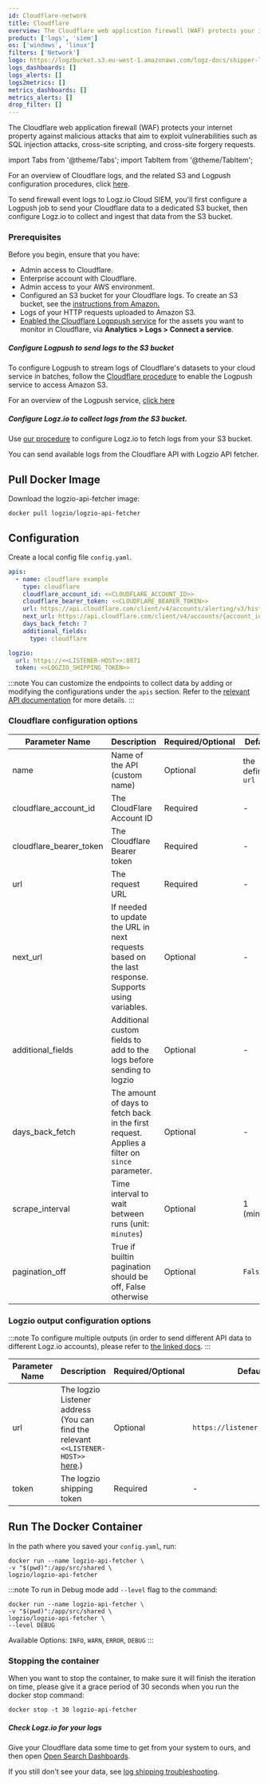 ```yaml
---
id: Cloudflare-network
title: Cloudflare
overview: The Cloudflare web application firewall (WAF) protects your internet property against malicious attacks that aim to exploit vulnerabilities such as SQL injection attacks, cross-site scripting, and cross-site forgery requests.
product: ['logs', 'siem']
os: ['windows', 'linux']
filters: ['Network']
logo: https://logzbucket.s3.eu-west-1.amazonaws.com/logz-docs/shipper-logos/cloudflare.svg 
logs_dashboards: []
logs_alerts: []
logs2metrics: []
metrics_dashboards: []
metrics_alerts: []
drop_filter: []
---
```



The Cloudflare web application firewall (WAF) protects your internet property against malicious attacks that aim to exploit vulnerabilities such as SQL injection attacks, cross-site scripting, and cross-site forgery requests.

import Tabs from '@theme/Tabs';
import TabItem from '@theme/TabItem';

<Tabs>
 <TabItem value="use-s3" label="Send logs using S3" default>


For an overview of Cloudflare logs, and the related S3 and Logpush configuration procedures, click [here](https://developers.cloudflare.com/logs/).


To send firewall event logs to Logz.io Cloud SIEM, you'll first configure a Logpush job to send your Cloudflare data to a dedicated S3 bucket, then configure Logz.io to collect and ingest that data from the S3 bucket. 

### Prerequisites

Before you begin, ensure that you have: 

+ Admin access to Cloudflare.
+ Enterprise account with Cloudflare.
+ Admin access to your AWS environment.
+ Configured an S3 bucket for your Cloudflare logs.
  To create an S3 bucket, see the [instructions from Amazon.](https://docs.aws.amazon.com/AmazonS3/latest/userguide/creating-bucket.html)
+ Logs of your HTTP requests uploaded to Amazon S3.
+ [Enabled the Cloudflare Logppush service](https://developers.cloudflare.com/logs/get-started/logpush-dashboard) for the assets you want to monitor in Cloudflare, via **Analytics > Logs > Connect a service**.


##### Configure Logpush to send logs to the S3 bucket

To configure Logpush to stream logs of Cloudflare's datasets to your cloud service in batches, follow the [Cloudflare procedure](https://developers.cloudflare.com/logs/get-started/enable-destinations/aws-s3/) to enable the Logpush service to access Amazon S3. <!--  deprecated link (https://developers.cloudflare.com/logs/logpush/aws-s3  -->

For an overview of the Logpush service, [click here](https://developers.cloudflare.com/logs/about)

##### Configure Logz.io to collect logs from the S3 bucket. 

Use [our procedure](https://docs.logz.io/docs/shipping/aws/aws-s3-bucket/#configure-logzio-to-fetch-logs-from-an-s3-bucket) to configure Logz.io to fetch logs from your S3 bucket.


  </TabItem>
  <TabItem value="use-cf-api" label="Send logs using Cloudflare API" default>

You can send available logs from the Cloudflare API with Logzio API fetcher.

## Pull Docker Image
Download the logzio-api-fetcher image:

```shell
docker pull logzio/logzio-api-fetcher
```

## Configuration
Create a local config file `config.yaml`.  

```yaml
apis:
  - name: cloudflare example
    type: cloudflare
    cloudflare_account_id: <<CLOUDFLARE_ACCOUNT_ID>>
    cloudflare_bearer_token: <<CLOUDFLARE_BEARER_TOKEN>>
    url: https://api.cloudflare.com/client/v4/accounts/alerting/v3/history
    next_url: https://api.cloudflare.com/client/v4/accounts/{account_id}/alerting/v3/history?since={res.result.[0].sent}
    days_back_fetch: 7
    additional_fields:
      type: cloudflare

logzio:
  url: https://<<LISTENER-HOST>>:8071
  token: <<LOGZIO_SHIPPING_TOKEN>>
```

:::note
You can customize the endpoints to collect data by adding or modifying the configurations under the `apis` section. Refer to the [relevant API documentation](https://developers.cloudflare.com/api/) for more details.
:::

### Cloudflare configuration options
| Parameter Name          | Description                                                                                                                                 | Required/Optional | Default           |
|-------------------------|---------------------------------------------------------------------------------------------------------------------------------------------|-------------------|-------------------|
| name                    | Name of the API (custom name)                                                                                                               | Optional          | the defined `url` |
| cloudflare_account_id   | The CloudFlare Account ID                                                                                                                   | Required          | -                 |
| cloudflare_bearer_token | The Cloudflare Bearer token                                                                                                                 | Required          | -                 |
| url                     | The request URL                                                                                                                             | Required          | -                 |
| next_url                | If needed to update the URL in next requests based on the last response. Supports using variables. | Optional          | -                 |
| additional_fields       | Additional custom fields to add to the logs before sending to logzio                                                                        | Optional          | -                 |
| days_back_fetch         | The amount of days to fetch back in the first request. Applies a filter on `since` parameter.                                               | Optional          | -                 |
| scrape_interval         | Time interval to wait between runs (unit: `minutes`)                                                                                        | Optional          | 1 (minute)        |
| pagination_off          | True if builtin pagination should be off, False otherwise                                                                                   | Optional          | `False`           |

### Logzio output configuration options

:::note
To configure multiple outputs (in order to send different API data to different Logz.io accounts), please refer to [the linked docs](https://docs.logz.io/docs/log-management/api-fetcher/#add-your-logzio-listener-and-token).
:::

| Parameter Name | Description                 | Required/Optional | Default                         |
|----------------|-----------------------------|-------------------|---------------------------------|
| url            | The logzio Listener address (You can find the relevant `<<LISTENER-HOST>>` [here](https://app.logz.io/#/dashboard/settings/manage-tokens/data-shipping?product=logs).) | Optional          | `https://listener.logz.io:8071` |
| token          | The logzio shipping token   | Required          | -                               |


## Run The Docker Container
In the path where you saved your `config.yaml`, run:
```shell
docker run --name logzio-api-fetcher \
-v "$(pwd)":/app/src/shared \
logzio/logzio-api-fetcher 
```

:::note
To run in Debug mode add `--level` flag to the command:
```shell
docker run --name logzio-api-fetcher \
-v "$(pwd)":/app/src/shared \
logzio/logzio-api-fetcher \
--level DEBUG
```
Available Options: `INFO`, `WARN`, `ERROR`, `DEBUG`
:::

### Stopping the container
When you want to stop the container, to make sure it will finish the iteration on time, please give it a grace period of 30 seconds when you run the docker stop command:

```shell
docker stop -t 30 logzio-api-fetcher
```


  </TabItem>
</Tabs>


##### Check Logz.io for your logs

Give your Cloudflare data some time to get from your system to ours, and then open [Open Search Dashboards](https://app.logz.io/#/dashboard/osd).

If you still don't see your data, see [log shipping troubleshooting](https://docs.logz.io/docs/user-guide/log-management/troubleshooting/log-shipping-troubleshooting/).

 

